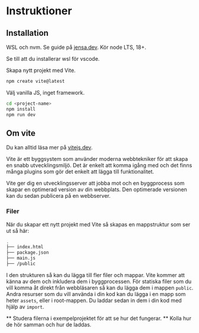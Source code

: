 # Instruktioner

## Installation

WSL och nvm. Se guide på [jensa.dev](https://jensa.dev/posts/webbserver-programmering/).
Kör node LTS, 18+.

Se till att du installerar wsl för vscode.

Skapa nytt projekt med Vite.

```bash
npm create vite@latest
```

Välj vanilla JS, inget framework.

```bash
cd <project-name>
npm install
npm run dev
```

## Om vite

Du kan alltid läsa mer på [vitejs.dev](https://vitejs.dev/).

Vite är ett byggsystem som använder moderna webbtekniker för att skapa en snabb utvecklingsmiljö. Det är enkelt att komma igång med och det finns många plugins som gör det enkelt att lägga till funktionalitet.

Vite ger dig en utvecklingsserver att jobba mot och en byggprocess som skapar en optimerad version av din webbplats. Den optimerade versionen kan du sedan publicera på en webbserver.

### Filer

När du skapar ett nytt projekt med Vite så skapas en mappstruktur som ser ut så här:

```bash
.
├── index.html
├── package.json
├── main.js
├── /public
```

I den strukturen så kan du lägga till fler filer och mappar. Vite kommer att känna av dem och inkludera dem i byggprocessen.
För statiska filer som du vill komma åt direkt från webbläsaren så kan du lägga dem i mappen `public`.
Andra resurser som du vill använda i din kod kan du lägga i en mapp som heter `assets`, eller i root-mappen. Du laddar sedan in dem i din kod med hjälp av `import`.

** Studera filerna i exempelprojektet för att se hur det fungerar. **
Kolla hur de hör samman och hur de laddas.


